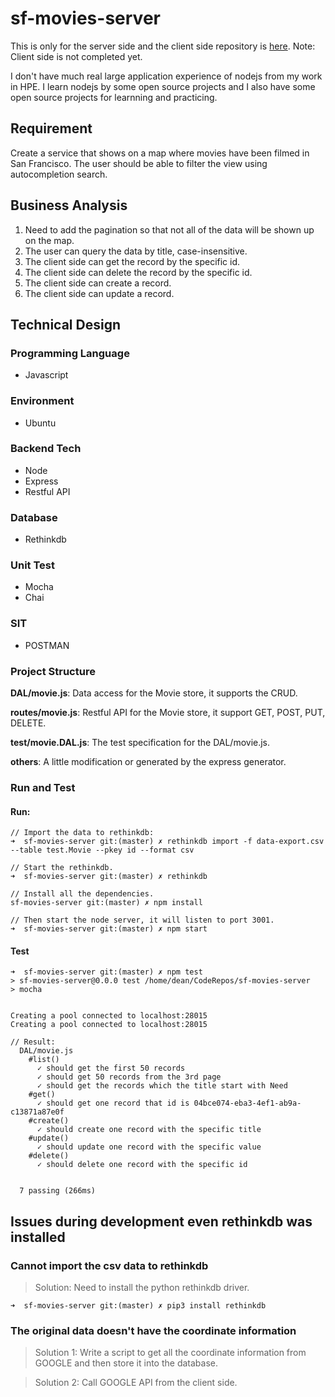 # sf-movies-server
This is only for the server side and the client side repository is [here](https://github.com/zestxjest/sf-movies). Note: Client side is not completed yet.

I don't have much real large application experience of nodejs from my work in HPE. I learn nodejs by some open source projects and I also have some open source projects for learnning and practicing.

## Requirement
Create a service that shows on a map where movies have been filmed in San Francisco. The
user should be able to filter the view using autocompletion search.

## Business Analysis
1. Need to add the pagination so that not all of the data will be shown up on the map.
2. The user can query the data by title, case-insensitive.
3. The client side can get the record by the specific id.
4. The client side can delete the record by the specific id.
5. The client side can create a record.
6. The client side can update a record.

## Technical Design
### Programming Language
* Javascript

### Environment
* Ubuntu

### Backend Tech 
* Node
* Express
* Restful API

### Database
* Rethinkdb 

### Unit Test 
* Mocha
* Chai

### SIT
* POSTMAN

### Project Structure
**DAL/movie.js**: Data access for the Movie store, it supports the CRUD.

**routes/movie.js**: Restful API for the Movie store, it support GET, POST, PUT, DELETE.

**test/movie.DAL.js**: The test specification for the DAL/movie.js.

**others**: A little modification or generated by the express generator.

### Run and Test
#### Run:
```
// Import the data to rethinkdb:
➜  sf-movies-server git:(master) ✗ rethinkdb import -f data-export.csv --table test.Movie --pkey id --format csv

// Start the rethinkdb.
➜  sf-movies-server git:(master) ✗ rethinkdb

// Install all the dependencies.
sf-movies-server git:(master) ✗ npm install

// Then start the node server, it will listen to port 3001.
➜  sf-movies-server git:(master) ✗ npm start
```

#### Test
```
➜  sf-movies-server git:(master) ✗ npm test 
> sf-movies-server@0.0.0 test /home/dean/CodeRepos/sf-movies-server
> mocha


Creating a pool connected to localhost:28015
Creating a pool connected to localhost:28015

// Result:
  DAL/movie.js
    #list()
      ✓ should get the first 50 records
      ✓ should get 50 records from the 3rd page
      ✓ should get the records which the title start with Need
    #get()
      ✓ should get one record that id is 04bce074-eba3-4ef1-ab9a-c13871a87e0f
    #create()
      ✓ should create one record with the specific title
    #update()
      ✓ should update one record with the specific value
    #delete()
      ✓ should delete one record with the specific id


  7 passing (266ms)
```

## Issues during development even rethinkdb was installed
### Cannot import the csv data to rethinkdb
> Solution: Need to install the python rethinkdb driver.
```
➜  sf-movies-server git:(master) ✗ pip3 install rethinkdb
```

### The original data doesn't have the coordinate information
> Solution 1: Write a script to get all the coordinate information from GOOGLE and then store it into the database.

> Solution 2: Call GOOGLE API from the client side.